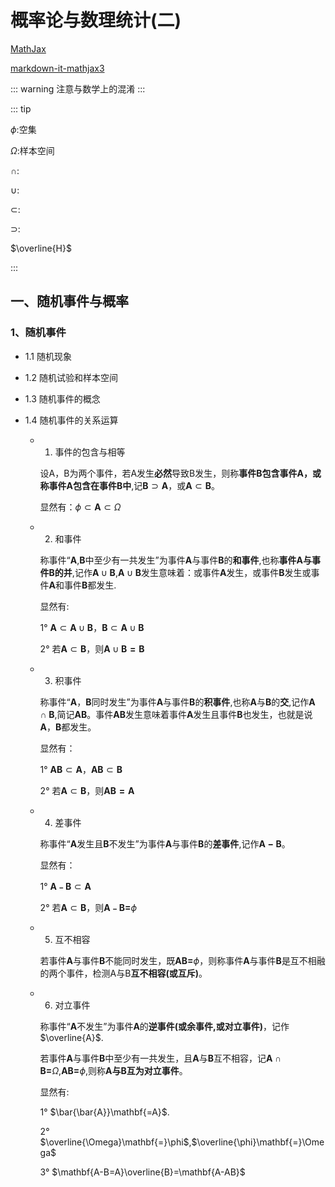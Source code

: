 # 概率论与数理统计(二)

[MathJax](https://www.mathjax.org/)

[markdown-it-mathjax3](https://github.com/nzt/markdown-it-mathjax3)

::: warning
注意与数学上的混淆
:::

::: tip

$\phi$:空集

$\Omega$:样本空间

$\cap$:

$\cup$:

$\subset$:

$\supset$:

$\overline{H}$

:::


## 一、随机事件与概率

### 1、随机事件

- 1.1 随机现象

- 1.2 随机试验和样本空间

- 1.3 随机事件的概念

- 1.4 随机事件的关系运算

  - 1. 事件的包含与相等

    设A，B为两个事件，若A发生**必然**导致B发生，则称**事件B包含事件A，或称事件A包含在事件B中**,记$\mathbf{B}\supset\mathbf{A}$，或$\mathbf{A}\subset\mathbf{B}$。

    显然有：$\phi\subset\mathbf{A}\subset\Omega$

  - 2. 和事件

    称事件“$\mathbf{A}$,$\mathbf{B}$中至少有一共发生”为事件$\mathbf{A}$与事件$\mathbf{B}$的**和事件**,也称**事件$\mathbf{A}$与事件$\mathbf{B}$的并**,记作$\mathbf{A}\cup\mathbf{B}$,$\mathbf{A}\cup\mathbf{B}$发生意味着：或事件$\mathbf{A}$发生，或事件$\mathbf{B}$发生或事件$\mathbf{A}$和事件$\mathbf{B}$都发生.

    显然有:

    1°  $\mathbf{A}\subset\mathbf{A}\cup\mathbf{B}$，$\mathbf{B}\subset\mathbf{A}\cup\mathbf{B}$

    2°  若$\mathbf{A}\subset\mathbf{B}$，则$\mathbf{A}\cup\mathbf{B=B}$

  - 3. 积事件

    称事件“$\mathbf{A}$，$\mathbf{B}$同时发生”为事件$\mathbf{A}$与事件$\mathbf{B}$的**积事件**,也称$\mathbf{A}$与$\mathbf{B}$的**交**,记作$\mathbf{A}\cap\mathbf{B}$,简记$\mathbf{AB}$。事件$\mathbf{AB}$发生意味着事件$\mathbf{A}$发生且事件$\mathbf{B}$也发生，也就是说$\mathbf{A}$，$\mathbf{B}$都发生。

    显然有：

    1°  $\mathbf{AB}\subset\mathbf{A}$，$\mathbf{AB}\subset\mathbf{B}$

    2°  若$\mathbf{A}\subset\mathbf{B}$，则$\mathbf{AB=A}$

  - 4. 差事件

    称事件“$\mathbf{A}$发生且$\mathbf{B}$不发生”为事件$\mathbf{A}$与事件$\mathbf{B}$的**差事件**,记作$\mathbf{A-B}$。

    显然有：

    1°  $\mathbf{A﹣B}\subset\mathbf{A}$

    2°  若$\mathbf{A}\subset\mathbf{B}$，则$\mathbf{A﹣B=}\phi$

  - 5. 互不相容

    若事件$\mathbf{A}$与事件$\mathbf{B}$不能同时发生，既$\mathbf{AB=}\phi$，则称事件$\mathbf{A}$与事件$\mathbf{B}$是互不相融的两个事件，检测A与B**互不相容(或互斥)**。

  - 6. 对立事件

    称事件“$\mathbf{A}$不发生”为事件$\mathbf{A}$的**逆事件(或余事件,或对立事件)**，记作$\overline{A}$.

    若事件$\mathbf{A}$与事件$\mathbf{B}$中至少有一共发生，且$\mathbf{A}$与$\mathbf{B}$互不相容，记$\mathbf{A}\cap\mathbf{B=}\Omega$,$\mathbf{AB=}\phi$,则称**A与B互为对立事件**。

    显然有:

    1° $\bar{\bar{A}}\mathbf{=A}$.

    2° $\overline{\Omega}\mathbf{=}\phi$,$\overline{\phi}\mathbf{=}\Omega$

    3° $\mathbf{A-B=A}\overline{B}=\mathbf{A-AB}$